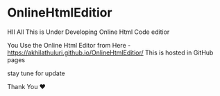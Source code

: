 # OnlineHtmlEditior

HII All This is Under Developing Online Html Code editior

You Use the Online Html Editor from Here - https://akhilathuluri.github.io/OnlineHtmlEditior/ 
This is hosted in GitHub pages

stay tune for update

Thank You ❤️
